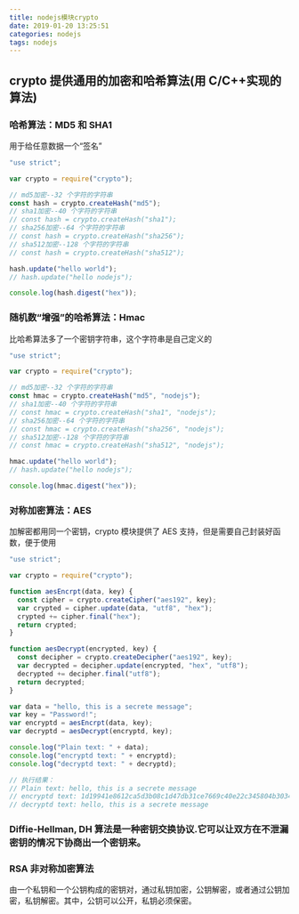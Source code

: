 ```yaml
---
title: nodejs模块crypto
date: 2019-01-20 13:25:51
categories: nodejs
tags: nodejs
---
```


## crypto 提供通用的加密和哈希算法(用 C/C++实现的算法)

### 哈希算法：MD5 和 SHA1

用于给任意数据一个“签名”

```js
"use strict";

var crypto = require("crypto");

// md5加密--32 个字符的字符串
const hash = crypto.createHash("md5");
// sha1加密--40 个字符的字符串
// const hash = crypto.createHash("sha1");
// sha256加密--64 个字符的字符串
// const hash = crypto.createHash("sha256");
// sha512加密--128 个字符的字符串
// const hash = crypto.createHash("sha512");

hash.update("hello world");
// hash.update("hello nodejs");

console.log(hash.digest("hex"));
```

### 随机数“增强”的哈希算法：Hmac

比哈希算法多了一个密钥字符串，这个字符串是自己定义的

```js
"use strict";

var crypto = require("crypto");

// md5加密--32 个字符的字符串
const hmac = crypto.createHash("md5", "nodejs");
// sha1加密--40 个字符的字符串
// const hmac = crypto.createHash("sha1", "nodejs");
// sha256加密--64 个字符的字符串
// const hmac = crypto.createHash("sha256", "nodejs");
// sha512加密--128 个字符的字符串
// const hmac = crypto.createHash("sha512", "nodejs");

hmac.update("hello world");
// hash.update("hello nodejs");

console.log(hmac.digest("hex"));
```

### 对称加密算法：AES

加解密都用同一个密钥，crypto 模块提供了 AES 支持，但是需要自己封装好函数，便于使用

```js
"use strict";

var crypto = require("crypto");

function aesEncrpt(data, key) {
  const cipher = crypto.createCipher("aes192", key);
  var crypted = cipher.update(data, "utf8", "hex");
  crypted += cipher.final("hex");
  return crypted;
}

function aesDecrypt(encrypted, key) {
  const decipher = crypto.createDecipher("aes192", key);
  var decrypted = decipher.update(encrypted, "hex", "utf8");
  decrypted += decipher.final("utf8");
  return decrypted;
}

var data = "hello, this is a secrete message";
var key = "Password!";
var encryptd = aesEncrpt(data, key);
var decryptd = aesDecrypt(encryptd, key);

console.log("Plain text: " + data);
console.log("encryptd text: " + encryptd);
console.log("decryptd text: " + decryptd);

// 执行结果：
// Plain text: hello, this is a secrete message
// encryptd text: 1d19941e8612ca5d3b08c1d47db31ce7669c40e22c345804b3034ed233d91d73dd5221be4d3d37ebbcc8d18416c340cd
// decryptd text: hello, this is a secrete message
```

### Diffie-Hellman, DH 算法是一种密钥交换协议.它可以让双方在不泄漏密钥的情况下协商出一个密钥来。

### RSA 非对称加密算法

由一个私钥和一个公钥构成的密钥对，通过私钥加密，公钥解密，或者通过公钥加密，私钥解密。其中，公钥可以公开，私钥必须保密。
